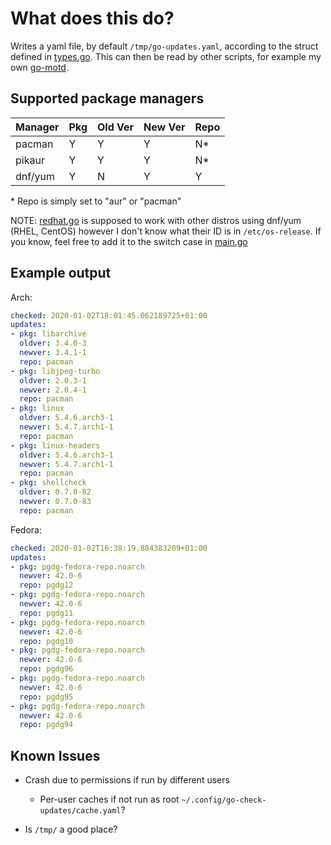 
# What does this do?

Writes a yaml file, by default `/tmp/go-updates.yaml`, according to the struct defined in [types.go](./types/types.go). This can then be read by other scripts, for example my own [go-motd](https://github.com/cosandr/go-motd).

## Supported package managers

Manager | Pkg | Old Ver | New Ver | Repo
--- | --- | --- | --- | ----
pacman | Y | Y | Y | N*
pikaur | Y | Y | Y | N*
dnf/yum | Y | N | Y | Y

\* Repo is simply set to "aur" or "pacman"

NOTE: [redhat.go](./redhat/redhat.go) is supposed to work with other distros using dnf/yum (RHEL, CentOS) however I don't know what their ID is in `/etc/os-release`. If you know, feel free to add it to the switch case in [main.go](./main.go)

## Example output

Arch:

```yaml
checked: 2020-01-02T18:01:45.062189725+01:00
updates:
- pkg: libarchive
  oldver: 3.4.0-3
  newver: 3.4.1-1
  repo: pacman
- pkg: libjpeg-turbo
  oldver: 2.0.3-1
  newver: 2.0.4-1
  repo: pacman
- pkg: linux
  oldver: 5.4.6.arch3-1
  newver: 5.4.7.arch1-1
  repo: pacman
- pkg: linux-headers
  oldver: 5.4.6.arch3-1
  newver: 5.4.7.arch1-1
  repo: pacman
- pkg: shellcheck
  oldver: 0.7.0-82
  newver: 0.7.0-83
  repo: pacman
```

Fedora:

```yaml
checked: 2020-01-02T16:38:19.884383209+01:00
updates:
- pkg: pgdg-fedora-repo.noarch
  newver: 42.0-6
  repo: pgdg12
- pkg: pgdg-fedora-repo.noarch
  newver: 42.0-6
  repo: pgdg11
- pkg: pgdg-fedora-repo.noarch
  newver: 42.0-6
  repo: pgdg10
- pkg: pgdg-fedora-repo.noarch
  newver: 42.0-6
  repo: pgdg96
- pkg: pgdg-fedora-repo.noarch
  newver: 42.0-6
  repo: pgdg95
- pkg: pgdg-fedora-repo.noarch
  newver: 42.0-6
  repo: pgdg94
```

## Known Issues

- Crash due to permissions if run by different users
  - Per-user caches if not run as root `~/.config/go-check-updates/cache.yaml`?

- Is `/tmp/` a good place?
